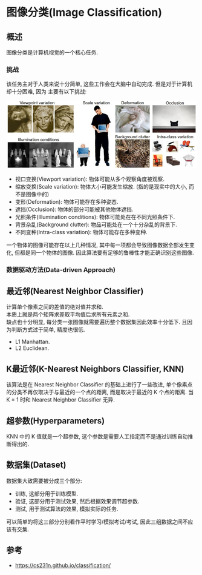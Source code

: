 # 图像分类(Image Classification)

## 概述

图像分类是计算机视觉的一个核心任务.  

### 挑战

该任务主对于人类来说十分简单, 这些工作会在大脑中自动完成. 但是对于计算机却十分困难, 因为
主要有以下挑战:  

![挑战](assets/challenges.jpeg)  

- 视口变换(Viewport variation): 物体可能从多个观察角度被观察.
- 缩放变换(Scale variation): 物体大小可能发生缩放. (指的是现实中的大小, 而不是图像中的)
- 变形(Deformation): 物体可能存在多种姿态.
- 遮挡(Occlusion): 物体的部分可能被其他物体遮挡.
- 光照条件(Illumination conditions): 物体可能处在在不同光照条件下.
- 背景杂乱(Background clutter): 物品可能处在一个十分杂乱的背景下.
- 不同变种(Intra-class variation): 物体可能存在多种变种.

一个物体的图像可能存在以上几种情况, 其中每一项都会导致图像数据全部发生变化, 但都是同一个物体的图像. 因此算法要有足够的鲁棒性才能正确识别这些图像.  

### 数据驱动方法(Data-driven Approach)

## 最近邻(Nearest Neighbor Classifier)

计算单个像素之间的差值的绝对值并求和.  
本质上就是两个矩阵求差取平均值后求所有元素之和.  
缺点也十分明显, 每分类一张图像就需要遍历整个数据集因此效率十分低下. 且因为判断方式过于简单, 精度也很低.  

- L1 Manhattan.
- L2 Euclidean.

## K最近邻(K-Nearest Neighbors Classifier, KNN)

该算法是在 Nearest Neighbor Classifier 的基础上进行了一些改进, 单个像素点的分类不再仅取决于与最近的一个点的距离, 而是取决于最近的 K 个点的距离. 当 K = 1 时和 Nearest Neighbor Classifier 无异.  

## 超参数(Hyperparameters)

KNN 中的 K 值就是一个超参数, 这个参数是需要人工指定而不是通过训练自动推断得出的.  

## 数据集(Dataset)

数据集大致需要被分成三个部分:  

- 训练, 这部分用于训练模型.
- 验证, 这部分用于测试效果, 然后根据效果调节超参数.
- 测试, 用于测试算法的效果, 模拟实际的任务.

可以简单的将这三部分分别看作平时学习/模拟考试/考试, 因此三组数据之间不应该有交集.  

## 参考

- <https://cs231n.github.io/classification/>
